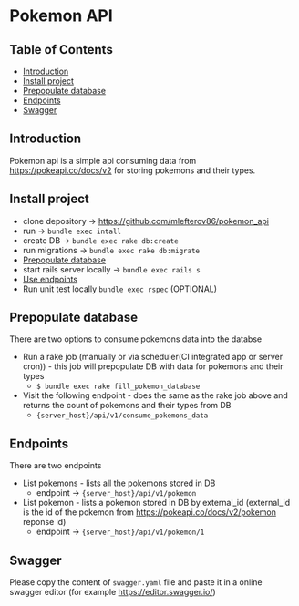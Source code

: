 # Pokemon API


## Table of Contents

* [Introduction](#introduction)
* [Install project](#install_project)
* [Prepopulate database](#fill_in_db)
* [Endpoints](#endpoints)
* [Swagger](#Swagger)


<a name="introduction"></a>
## Introduction

Pokemon api is a simple api consuming data from https://pokeapi.co/docs/v2 for storing pokemons and their types.

<a name="install_project"></a>
## Install project
* clone depository -> https://github.com/mlefterov86/pokemon_api
* run -> `bundle exec intall`
* create DB -> `bundle exec rake db:create` 
* run migrations -> `bundle exec rake db:migrate`
* [Prepopulate database](#fill_in_db)
* start rails server locally -> `bundle exec rails s`
* [Use endpoints](#endpoints)
* Run unit test locally `bundle exec rspec` (OPTIONAL)

<a name="fill_in_db"></a>
## Prepopulate database
There are two options to consume pokemons data into the databse
* Run a rake job (manually or via scheduler(CI integrated app or server cron)) - this job will prepopulate DB with data for pokemons and their types
  - `$ bundle exec rake fill_pokemon_database`
* Visit the following endpoint - does the same as the rake job above and returns the count of pokemons and their types from DB
  - `{server_host}/api/v1/consume_pokemons_data`

<a name="endpoints"></a>
## Endpoints

There are two endpoints
* List pokemons - lists all the pokemons stored in DB
  - endpoint -> `{server_host}/api/v1/pokemon`
* List pokemon - lists a pokemon stored in DB by external_id (external_id is the id of the pokemon from https://pokeapi.co/docs/v2/pokemon reponse id)
  - endpoint -> `{server_host}/api/v1/pokemon/1`

<a name="Swagger"></a>
## Swagger
Please copy the content of `swagger.yaml` file and paste it in a online swagger editor (for example https://editor.swagger.io/)

